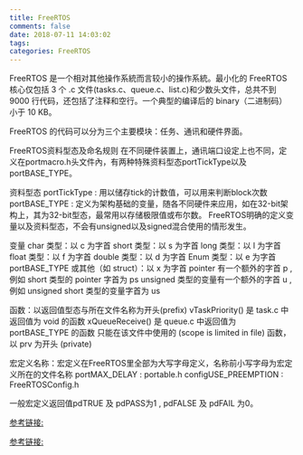```yaml
---
title: FreeRTOS
comments: false
date: 2018-07-11 14:03:02
tags:
categories: FreeRTOS
---
```


FreeRTOS 是一个相对其他操作系統而言较小的操作系統。最小化的 FreeRTOS 核心仅包括 3 个 .c 文件(tasks.c、queue.c、list.c)和少数头文件，总共不到 9000 行代码，还包括了注释和空行。一个典型的编译后的 binary（二进制码）小于 10 KB。

FreeRTOS 的代码可以分为三个主要模块：任务、通讯和硬件界面。

FreeRTOS资料型态及命名规则
在不同硬件装置上，通讯端口设定上也不同，定义在portmacro.h头文件內，有两种特殊资料型态portTickType以及portBASE_TYPE。

资料型态
portTickType : 用以储存tick的计数值，可以用来判断block次数
portBASE_TYPE : 定义为架构基础的变量，随各不同硬件来应用，如在32-bit架构上，其为32-bit型态，最常用以存储极限值或布尔数。
FreeRTOS明确的定义变量以及资料型态，不会有unsigned以及signed混合使用的情形发生。

变量
char 类型：以 c 为字首
short 类型：以 s 为字首
long 类型：以 l 为字首
float 类型：以 f 为字首
double 类型：以 d 为字首
Enum 类型：以 e 为字首
portBASE_TYPE 或其他（如 struct）：以 x 为字首
pointer 有一个额外的字首 p , 例如 short 类型的 pointer 字首为 ps
unsigned 类型的变量有一个额外的字首 u , 例如 unsigned short 类型的变量字首为 us

函数：以返回值型态与所在文件名称为开头(prefix)
vTaskPriority() 是 task.c 中返回值为 void 的函数
xQueueReceive() 是 queue.c 中返回值为 portBASE_TYPE 的函数
只能在该文件中使用的 (scope is limited in file) 函数，以 prv 为开头 (private)

宏定义名称：宏定义在FreeRTOS里全部为大写字母定义，名称前小写字母为宏定义所在的文件名称
portMAX_DELAY : portable.h
configUSE_PREEMPTION : FreeRTOSConfig.h

一般宏定义返回值pdTRUE 及 pdPASS为1 , pdFALSE 及 pdFAIL 为0。


[参考链接:](http://wiki.csie.ncku.edu.tw/embedded/freertos#FreeRTOS%20%E6%9E%B6%E6%A7%8B)

[参考链接:](https://blog.csdn.net/zhzht19861011/article/category/5950097/2)


